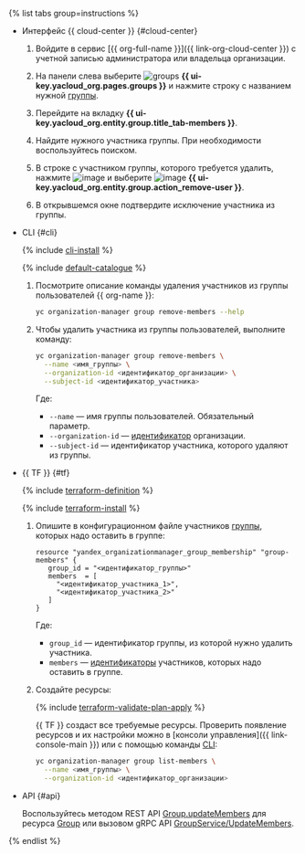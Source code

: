 {% list tabs group=instructions %}

- Интерфейс {{ cloud-center }} {#cloud-center}

  1. Войдите в сервис [{{ org-full-name }}]({{ link-org-cloud-center }}) с учетной записью администратора или владельца организации.

  1. На панели слева выберите ![groups](../../_assets/console-icons/persons.svg) **{{ ui-key.yacloud_org.pages.groups }}** и нажмите строку с названием нужной [группы](../../organization/concepts/groups.md).

  1. Перейдите на вкладку **{{ ui-key.yacloud_org.entity.group.title_tab-members }}**.

  1. Найдите нужного участника группы. При необходимости воспользуйтесь поиском.

  1. В строке с участником группы, которого требуется удалить, нажмите ![image](../../_assets/console-icons/ellipsis.svg) и выберите ![image](../../_assets/console-icons/trash-bin.svg) **{{ ui-key.yacloud_org.entity.group.action_remove-user }}**.

  1. В открывшемся окне подтвердите исключение участника из группы.

- CLI {#cli}

  {% include [cli-install](../../_includes/cli-install.md) %}

  {% include [default-catalogue](../../_includes/default-catalogue.md) %}

  1. Посмотрите описание команды удаления участников из группы пользователей {{ org-name }}:

      ```bash
      yc organization-manager group remove-members --help
      ```
  
  1. Чтобы удалить участника из группы пользователей, выполните команду:

      ```bash
      yc organization-manager group remove-members \
        --name <имя_группы> \
        --organization-id <идентификатор_организации> \
        --subject-id <идентификатор_участника>
      ```

      Где:

      * `--name` — имя группы пользователей. Обязательный параметр.
      * `--organization-id` — [идентификатор](../../organization/operations/organization-get-id.md) организации.
      * `--subject-id` — идентификатор участника, которого удаляют из группы.

- {{ TF }} {#tf}

  {% include [terraform-definition](../../_tutorials/_tutorials_includes/terraform-definition.md) %}

  {% include [terraform-install](../../_includes/terraform-install.md) %}

  1. Опишите в конфигурационном файле участников [группы](../../organization/concepts/groups.md), которых надо оставить в группе:

     ```hcl
     resource "yandex_organizationmanager_group_membership" "group-members" {
        group_id = "<идентификатор_группы>"
        members  = [
          "<идентификатор_участника_1>",
          "<идентификатор_участника_2>"
        ]
     }
     ```

     Где:

     * `group_id` — идентификатор группы, из которой нужно удалить участника.
     * `members` — [идентификаторы](../../organization/operations/users-get.md) участников, которых надо оставить в группе.
  1. Создайте ресурсы:

     {% include [terraform-validate-plan-apply](../../_tutorials/_tutorials_includes/terraform-validate-plan-apply.md) %}

     {{ TF }} создаст все требуемые ресурсы. Проверить появление ресурсов и их настройки можно в [консоли управления]({{ link-console-main }}) или с помощью команды [CLI](../../cli/):

     ```bash
     yc organization-manager group list-members \
       --name <имя_группы> \
       --organization-id <идентификатор_организации>
     ```

- API {#api}

    Воспользуйтесь методом REST API [Group.updateMembers](../../organization/api-ref/Group/updateMembers.md) для ресурса [Group](../../organization/api-ref/Group/index.md) или вызовом gRPC API [GroupService/UpdateMembers](../../organization/api-ref/grpc/Group/updateMembers.md).

{% endlist %}